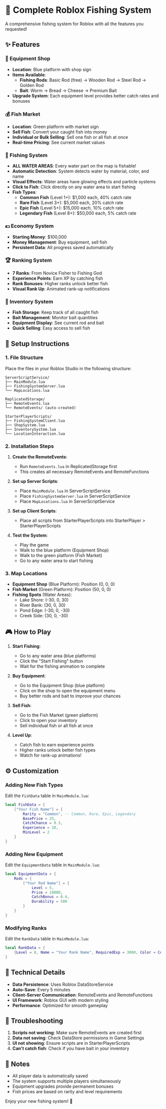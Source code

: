 # 🎣 Complete Roblox Fishing System

A comprehensive fishing system for Roblox with all the features you requested!

## ✨ Features

### 🛒 Equipment Shop
- **Location**: Blue platform with shop sign
- **Items Available**:
  - **Fishing Rods**: Basic Rod (free) → Wooden Rod → Steel Rod → Golden Rod
  - **Bait**: Worm → Bread → Cheese → Premium Bait
- **Upgrade System**: Each equipment level provides better catch rates and bonuses

### 💰 Fish Market
- **Location**: Green platform with market sign
- **Sell Fish**: Convert your caught fish into money
- **Individual or Bulk Selling**: Sell one fish or all fish at once
- **Real-time Pricing**: See current market values

### 🎣 Fishing System
- **ALL WATER AREAS**: Every water part on the map is fishable!
- **Automatic Detection**: System detects water by material, color, and name
- **Visual Effects**: Water areas have glowing effects and particle systems
- **Click to Fish**: Click directly on any water area to start fishing
- **Fish Types**:
  - **Common Fish** (Level 1+): $1,000 each, 40% catch rate
  - **Rare Fish** (Level 3+): $5,000 each, 20% catch rate
  - **Epic Fish** (Level 5+): $15,000 each, 10% catch rate
  - **Legendary Fish** (Level 8+): $50,000 each, 5% catch rate

### 💵 Economy System
- **Starting Money**: $100,000
- **Money Management**: Buy equipment, sell fish
- **Persistent Data**: All progress saved automatically

### 🏆 Ranking System
- **7 Ranks**: From Novice Fisher to Fishing God
- **Experience Points**: Earn XP by catching fish
- **Rank Bonuses**: Higher ranks unlock better fish
- **Visual Rank Up**: Animated rank-up notifications

### 🎒 Inventory System
- **Fish Storage**: Keep track of all caught fish
- **Bait Management**: Monitor bait quantities
- **Equipment Display**: See current rod and bait
- **Quick Selling**: Easy access to sell fish

## 🚀 Setup Instructions

### 1. File Structure
Place the files in your Roblox Studio in the following structure:

```
ServerScriptService/
├── MainModule.lua
├── FishingSystemServer.lua
└── MapLocations.lua

ReplicatedStorage/
├── RemoteEvents.lua
└── RemoteEvents/ (auto-created)

StarterPlayerScripts/
├── FishingSystemClient.lua
├── ShopSystem.lua
├── InventorySystem.lua
└── LocationInteraction.lua
```

### 2. Installation Steps

1. **Create the RemoteEvents**:
   - Run `RemoteEvents.lua` in ReplicatedStorage first
   - This creates all necessary RemoteEvents and RemoteFunctions

2. **Set up Server Scripts**:
   - Place `MainModule.lua` in ServerScriptService
   - Place `FishingSystemServer.lua` in ServerScriptService
   - Place `MapLocations.lua` in ServerScriptService

3. **Set up Client Scripts**:
   - Place all scripts from StarterPlayerScripts into StarterPlayer > StarterPlayerScripts

4. **Test the System**:
   - Play the game
   - Walk to the blue platform (Equipment Shop)
   - Walk to the green platform (Fish Market)
   - Go to any water area to start fishing

### 3. Map Locations

- **Equipment Shop** (Blue Platform): Position (0, 0, 0)
- **Fish Market** (Green Platform): Position (50, 0, 0)
- **Fishing Spots** (Water Areas):
  - Lake Shore: (-30, 0, 30)
  - River Bank: (30, 0, 30)
  - Pond Edge: (-30, 0, -30)
  - Creek Side: (30, 0, -30)

## 🎮 How to Play

1. **Start Fishing**:
   - Go to any water area (blue platforms)
   - Click the "Start Fishing" button
   - Wait for the fishing animation to complete

2. **Buy Equipment**:
   - Go to the Equipment Shop (blue platform)
   - Click on the shop to open the equipment menu
   - Buy better rods and bait to improve your chances

3. **Sell Fish**:
   - Go to the Fish Market (green platform)
   - Click to open your inventory
   - Sell individual fish or all fish at once

4. **Level Up**:
   - Catch fish to earn experience points
   - Higher ranks unlock better fish types
   - Watch for rank-up animations!

## ⚙️ Customization

### Adding New Fish Types
Edit the `FishData` table in `MainModule.lua`:

```lua
local FishData = {
    ["Your Fish Name"] = {
        Rarity = "Common", -- Common, Rare, Epic, Legendary
        BasePrice = 25,
        CatchChance = 0.3,
        Experience = 10,
        MinLevel = 2
    }
}
```

### Adding New Equipment
Edit the `EquipmentData` table in `MainModule.lua`:

```lua
local EquipmentData = {
    Rods = {
        ["Your Rod Name"] = {
            Level = 5,
            Price = 10000,
            CatchBonus = 0.4,
            Durability = 500
        }
    }
}
```

### Modifying Ranks
Edit the `RankData` table in `MainModule.lua`:

```lua
local RankData = {
    {Level = 8, Name = "Your Rank Name", RequiredExp = 3000, Color = Color3.fromRGB(255, 0, 255)}
}
```

## 🔧 Technical Details

- **Data Persistence**: Uses Roblox DataStoreService
- **Auto-Save**: Every 5 minutes
- **Client-Server Communication**: RemoteEvents and RemoteFunctions
- **UI Framework**: Roblox GUI with modern styling
- **Performance**: Optimized for smooth gameplay

## 🐛 Troubleshooting

1. **Scripts not working**: Make sure RemoteEvents are created first
2. **Data not saving**: Check DataStore permissions in Game Settings
3. **UI not showing**: Ensure scripts are in StarterPlayerScripts
4. **Can't catch fish**: Check if you have bait in your inventory

## 📝 Notes

- All player data is automatically saved
- The system supports multiple players simultaneously
- Equipment upgrades provide permanent bonuses
- Fish prices are based on rarity and level requirements

Enjoy your new fishing system! 🎣